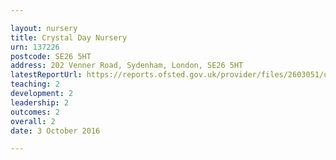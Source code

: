 ```yaml
---

layout: nursery
title: Crystal Day Nursery
urn: 137226
postcode: SE26 5HT
address: 202 Venner Road, Sydenham, London, SE26 5HT
latestReportUrl: https://reports.ofsted.gov.uk/provider/files/2603051/urn/137226.pdf
teaching: 2
development: 2
leadership: 2
outcomes: 2
overall: 2
date: 3 October 2016

---
```

